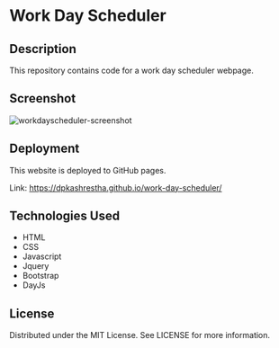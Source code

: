 # Work Day Scheduler

## Description
This repository contains code for a work day scheduler webpage. 

## Screenshot
![workdayscheduler-screenshot](https://github.com/dpkashrestha/work-day-scheduler/assets/142865374/0f3f9036-4dcf-45e1-8f38-3649db8a262d)


## Deployment
This website is deployed to GitHub pages. 

Link: https://dpkashrestha.github.io/work-day-scheduler/

## Technologies Used 
- HTML
- CSS
- Javascript
- Jquery
- Bootstrap
- DayJs

## License
Distributed under the MIT License. See LICENSE for more information.
